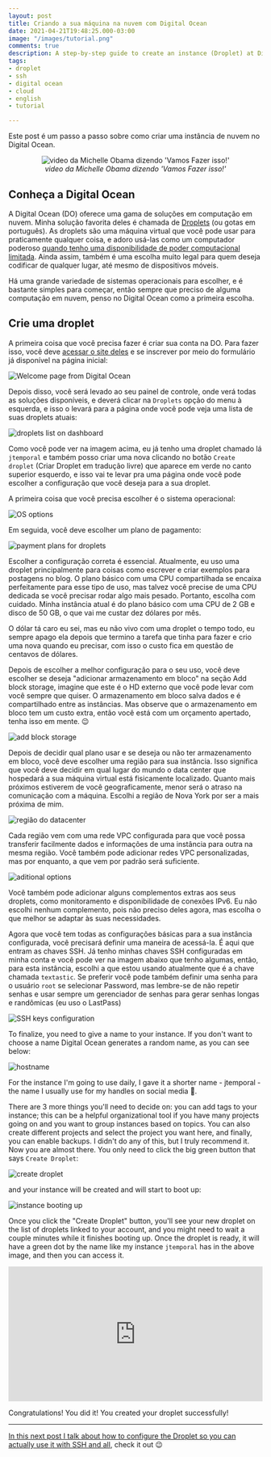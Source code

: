 ```yaml
---
layout: post
title: Criando a sua máquina na nuvem com Digital Ocean
date: 2021-04-21T19:48:25.000-03:00
image: "/images/tutorial.png"
comments: true
description: A step-by-step guide to create an instance (Droplet) at Digital Ocean
tags:
- droplet
- ssh
- digital ocean
- cloud
- english
- tutorial

---
```

Este post é um passo a passo sobre como criar uma instância de nuvem no Digital Ocean.

<center> <img alt="video da Michelle Obama dizendo 'Vamos Fazer isso!'" src="https://media.giphy.com/media/lRXMa7BOWsdcF3NxTA/giphy.gif"> <br>
<i>video da Michelle Obama dizendo 'Vamos Fazer isso!'</i>
</center>

## **Conheça a Digital Ocean**

A Digital Ocean (DO) oferece uma gama de soluções em computação em nuvem. Minha solução favorita deles é chamada de [Droplets](https://www.digitalocean.com/products/droplets/) (ou gotas em português). As droplets são uma máquina virtual que você pode usar para praticamente qualquer coisa, e adoro usá-las como um computador poderoso [quando tenho uma disponibilidade de poder computacional limitada](https://jtemporal.com/como-ser-cientista-de-dados-usando-um-computador-da-xuxa/). Ainda assim, também é uma escolha muito legal para quem deseja codificar de qualquer lugar, até mesmo de dispositivos móveis.

Há uma grande variedade de sistemas operacionais para escolher, e é bastante simples para começar, então sempre que preciso de alguma computação em nuvem, penso no Digital Ocean como a primeira escolha.

## **Crie uma droplet**

A primeira coisa que você precisa fazer é criar sua conta na DO. Para fazer isso, você deve [acessar o site deles](https://digitalocean.com) e se inscrever por meio do formulário já disponível na página inicial:

![Welcome page from Digital Ocean](https://i.imgur.com/fMY3yXz.jpg)

Depois disso, você será levado ao seu painel de controle, onde verá todas as soluções disponíveis, e deverá clicar na `Droplets` opção do menu à esquerda, e isso o levará para a página onde você pode veja uma lista de suas droplets atuais:

![droplets list on dashboard](https://i.imgur.com/fKpV2pK.jpg)

Como você pode ver na imagem acima, eu já tenho uma droplet chamado lá `jtemporal` e também posso criar uma nova clicando no botão `Create droplet` (Criar Droplet em tradução livre) que aparece em verde no canto superior esquerdo, e isso vai te levar pra uma página onde você pode escolher a configuração que você deseja para a sua droplet.

A primeira coisa que você precisa escolher é o sistema operacional:

![OS options](https://i.imgur.com/NsgOBze.jpg)

Em seguida, você deve escolher um plano de pagamento:

![payment plans for droplets](https://i.imgur.com/rgDRnA3.jpg)

Escolher a configuração correta é essencial. Atualmente, eu uso uma droplet principalmente para coisas como escrever e criar exemplos para postagens no blog. O plano básico com uma CPU compartilhada se encaixa perfeitamente para esse tipo de uso, mas talvez você precise de uma CPU dedicada se você precisar rodar algo mais pesado. Portanto, escolha com cuidado. Minha instância atual é do plano básico com uma CPU de 2 GB e disco de 50 GB, o que vai me custar dez dólares por mês.

O dólar tá caro eu sei, mas eu não vivo com uma droplet o tempo todo, eu sempre apago ela depois que termino a tarefa que tinha para fazer e crio uma nova quando eu precisar, com isso o custo fica em questão de centavos de dólares.

Depois de escolher a melhor configuração para o seu uso, você deve escolher se deseja "adicionar armazenamento em bloco" na seção Add block storage, imagine que este é o HD externo que você pode levar com você sempre que quiser. O armazenamento em bloco salva dados e é compartilhado entre as instâncias. Mas observe que o armazenamento em bloco tem um custo extra, então você está com um orçamento apertado, tenha isso em mente. 😉

![add block storage](https://i.imgur.com/T9ajYfH.jpg)

Depois de decidir qual plano usar e se deseja ou não ter armazenamento em bloco, você deve escolher uma região para sua instância. Isso significa que você deve decidir em qual lugar do mundo o data center que hospedará a sua máquina virtual está fisicamente localizado. Quanto mais próximos estiverem de você geograficamente, menor será o atraso na comunicação com a máquina. Escolhi a região de Nova York por ser a mais próxima de mim.

![região do datacenter](https://i.imgur.com/FMYxQYU.jpg)

Cada região vem com uma rede VPC configurada para que você possa transferir facilmente dados e informações de uma instância para outra na mesma região. Você também pode adicionar redes VPC personalizadas, mas por enquanto, a que vem por padrão será suficiente.

![aditional options](https://i.imgur.com/ouc22ui.jpg)

Você também pode adicionar alguns complementos extras aos seus droplets, como monitoramento e disponibilidade de conexões IPv6. Eu não escolhi nenhum complemento, pois não preciso deles agora, mas escolha o que melhor se adaptar às suas necessidades.

Agora que você tem todas as configurações básicas para a sua instância configurada, você precisará definir uma maneira de acessá-la. É aqui que entram as chaves SSH. Já tenho minhas chaves SSH configuradas em minha conta e você pode ver na imagem abaixo que tenho algumas, então, para esta instância, escolhi a que estou usando atualmente que é a chave chamada `textastic`. Se preferir você pode também definir uma senha para o usuário `root` se selecionar Password, mas lembre-se de não repetir senhas e usar sempre um gerenciador de senhas para gerar senhas longas e randômicas (eu uso o LastPass)

![SSH keys configuration](https://i.imgur.com/n4FyN4T.jpg)

To finalize, you need to give a name to your instance. If you don't want to choose a name Digital Ocean generates a random name, as you can see below:

![hostname](https://i.imgur.com/gsAWQ0E.jpg)

For the instance I'm going to use daily, I gave it a shorter name - jtemporal - the name I usually use for my handles on social media 🤣.

There are 3 more things you'll need to decide on: you can add tags to your instance; this can be a helpful organizational tool if you have many projects going on and you want to group instances based on topics. You can also create different projects and select the project you want here, and finally, you can enable backups. I didn't do any of this, but I truly recommend it. Now you are almost there. You only need to click the big green button that says `Create Droplet`:

![create droplet](https://i.imgur.com/i3F6S0A.jpg)

and your instance will be created and will start to boot up:

![instance booting up](https://i.imgur.com/LKMzsga.jpg)

Once you click the "Create Droplet" button, you'll see your new droplet on the list of droplets linked to your account, and you might need to wait a couple minutes while it finishes booting up. Once the droplet is ready, it will have a green dot by the name like my instance  `jtemporal` has in the above image, and then you can access it.

<div style="width:100%;height:0;padding-bottom:53%;position:relative;"><iframe src="https://giphy.com/embed/ijGS9TME6iN7W" width="100%" height="100%" style="position:absolute" frameBorder="0" class="giphy-embed" allowFullScreen></iframe></div>

Congratulations! You did it! You created your droplet successfully!

***

[In this next post I talk about how to configure the Droplet so you can actually use it with SSH and all](https://jtemporal.com/configuring-and-accessing-your-droplet-via-ssh/), check it out 😉